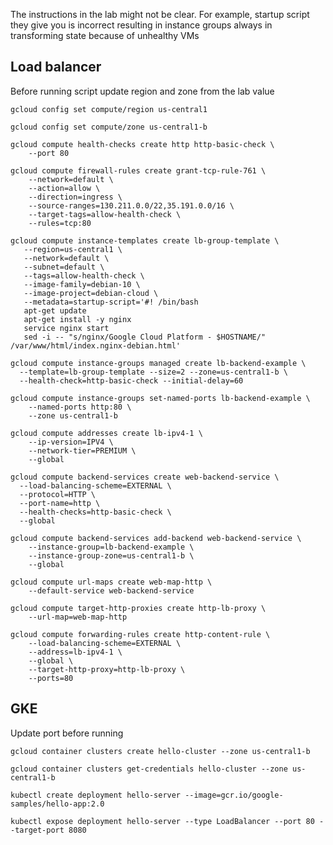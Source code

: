 The instructions in the lab might not be clear. For example, startup script they give you is incorrect resulting in instance groups always in transforming state because of unhealthy VMs

## Load balancer
Before running script update region and zone from the lab value

```
gcloud config set compute/region us-central1
```
```
gcloud config set compute/zone us-central1-b
```
```
gcloud compute health-checks create http http-basic-check \
    --port 80
```
```
gcloud compute firewall-rules create grant-tcp-rule-761 \
    --network=default \
    --action=allow \
    --direction=ingress \
    --source-ranges=130.211.0.0/22,35.191.0.0/16 \
    --target-tags=allow-health-check \
    --rules=tcp:80
```
```
gcloud compute instance-templates create lb-group-template \
   --region=us-central1 \
   --network=default \
   --subnet=default \
   --tags=allow-health-check \
   --image-family=debian-10 \
   --image-project=debian-cloud \
   --metadata=startup-script='#! /bin/bash
   apt-get update
   apt-get install -y nginx
   service nginx start
   sed -i -- "s/nginx/Google Cloud Platform - $HOSTNAME/" /var/www/html/index.nginx-debian.html'
```
```
gcloud compute instance-groups managed create lb-backend-example \
  --template=lb-group-template --size=2 --zone=us-central1-b \
  --health-check=http-basic-check --initial-delay=60
```
```
gcloud compute instance-groups set-named-ports lb-backend-example \
    --named-ports http:80 \
    --zone us-central1-b
```
```
gcloud compute addresses create lb-ipv4-1 \
    --ip-version=IPV4 \
    --network-tier=PREMIUM \
    --global
```
```
gcloud compute backend-services create web-backend-service \
  --load-balancing-scheme=EXTERNAL \
  --protocol=HTTP \
  --port-name=http \
  --health-checks=http-basic-check \
  --global
```
```
gcloud compute backend-services add-backend web-backend-service \
    --instance-group=lb-backend-example \
    --instance-group-zone=us-central1-b \
    --global
```
```
gcloud compute url-maps create web-map-http \
    --default-service web-backend-service
```
```
gcloud compute target-http-proxies create http-lb-proxy \
    --url-map=web-map-http
```
```
gcloud compute forwarding-rules create http-content-rule \
    --load-balancing-scheme=EXTERNAL \
    --address=lb-ipv4-1 \
    --global \
    --target-http-proxy=http-lb-proxy \
    --ports=80
```

  
      
## GKE
Update port before running
```
gcloud container clusters create hello-cluster --zone us-central1-b
```
```
gcloud container clusters get-credentials hello-cluster --zone us-central1-b
```
```
kubectl create deployment hello-server --image=gcr.io/google-samples/hello-app:2.0
```
```
kubectl expose deployment hello-server --type LoadBalancer --port 80 --target-port 8080
```
